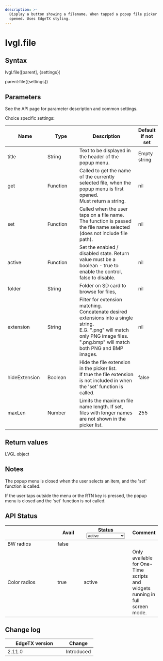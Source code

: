 ```yaml
---
description: >-
  Display a button showing a filename. When tapped a popup file picker is
  opened. Uses EdgeTX styling.
---
```


# lvgl.file

## Syntax

lvgl.file(\[parent], {settings})

parent:file({settings})

## Parameters

See the API page for parameter description and common settings.

Choice specific settings:

<table><thead><tr><th width="129">Name</th><th width="122">Type</th><th width="289">Description</th><th>Default if not set</th></tr></thead><tbody><tr><td>title</td><td>String</td><td>Text to be displayed in the header of the popup menu.</td><td>Empty string</td></tr><tr><td>get</td><td>Function</td><td>Called to get the name of the currently selected file, when the popup menu is first opened.<br>Must return a string.</td><td>nil</td></tr><tr><td>set</td><td>Function</td><td>Called when the user taps on a file name.<br>The function is passed the file name selected (does not include file path).</td><td>nil</td></tr><tr><td>active</td><td>Function</td><td>Set the enabled / disabled state. Return value must be a boolean - true to enable the control, false to disable.</td><td>nil</td></tr><tr><td>folder</td><td>String</td><td>Folder on SD card to browse for files,</td><td>nil</td></tr><tr><td>extension</td><td>String</td><td>Filter for extension matching.<br>Concatenate desired extensions into a single string.<br>E.G. ".png" will match only PNG image files. ".png.bmp" will match both PNG and BMP images.</td><td>nil</td></tr><tr><td>hideExtension</td><td>Boolean</td><td>Hide the file extension in the picker list.<br>If true the file extension is not included in when the 'set' function is called.</td><td>false</td></tr><tr><td>maxLen</td><td>Number</td><td>Limits the maximum file name length. If set, files with longer names are not shown in the picker list.</td><td>255</td></tr></tbody></table>

## Return values

LVGL object

## Notes

The popup menu is closed when the user selects an item, and the 'set' function is called.

If the user taps outside the menu or the RTN key is pressed, the popup menu is closed and the 'set' function is not called.

## API Status

<table><thead><tr><th width="153"></th><th width="72" data-type="checkbox">Avail</th><th width="145">Status<select><option value="93c8b010d44e45efaec5c0c14d3992ac" label="active" color="blue"></option><option value="7e7074d1164048e3b0b24a02b4300f6c" label="to be depreciated" color="blue"></option></select></th><th>Comment</th></tr></thead><tbody><tr><td>BW radios</td><td>false</td><td></td><td></td></tr><tr><td>Color radios</td><td>true</td><td><span data-option="93c8b010d44e45efaec5c0c14d3992ac">active</span></td><td>Only available for One-Time scripts and widgets running in full screen mode.</td></tr></tbody></table>

## Change log

<table><thead><tr><th width="177">EdgeTX version</th><th>Change</th></tr></thead><tbody><tr><td>2.11.0</td><td>Introduced</td></tr></tbody></table>
